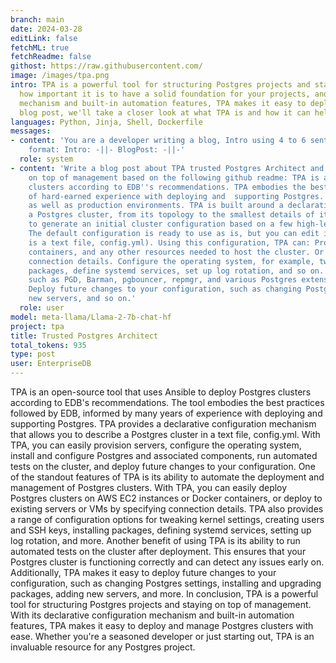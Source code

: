 ```yaml
---
branch: main
date: 2024-03-28
editLink: false
fetchML: true
fetchReadme: false
githost: https://raw.githubusercontent.com/
image: /images/tpa.png
intro: TPA is a powerful tool for structuring Postgres projects and staying on top of management. As a developer, you know
  how important it is to have a solid foundation for your projects, and TPA provides just that. With its declarative configuration
  mechanism and built-in automation features, TPA makes it easy to deploy and manage Postgres clusters with ease. In this
  blog post, we'll take a closer look at what TPA is and how it can help you streamline your development process.
languages: Python, Jinja, Shell, Dockerfile
messages:
- content: 'You are a developer writing a blog, Intro using 4 to 6 sentences, Blog Post using 12 to 15 sentences. Desired
    format: Intro: -||- BlogPost: -||-'
  role: system
- content: 'Write a blog post about TPA trusted Postgres Architect and what it means for structuring projects and staying
    on top of management based on the following github readme: TPA is an orchestration tool that uses Ansible to deploy Postgres
    clusters according to EDB''s recommendations. TPA embodies the best practices followed by EDB, informed by many years
    of hard-earned experience with deploying and  supporting Postgres. These recommendations apply to quick testbed setups
    as well as production environments. TPA is built around a declarative configuration mechanism that you can use to describe
    a Postgres cluster, from its topology to the smallest details of its configuration. Start by running tpaexec configure
    to generate an initial cluster configuration based on a few high-level choices, such as the Postgres version to install.
    The default configuration is ready to use as is, but you can edit it to suit your needs. (The generated configuration
    is a text file, config.yml). Using this configuration, TPA can: Provision servers, for example, AWS EC2 instances or Docker
    containers, and any other resources needed to host the cluster. Or you can deploy to existing servers or VMs just by specifying
    connection details. Configure the operating system, for example, tweak kernel settings, create users and SSH keys, install
    packages, define systemd services, set up log rotation, and so on. Install and configure Postgres and associated components,
    such as PGD, Barman, pgbouncer, repmgr, and various Postgres extensions. Run automated tests on the cluster after deployment.
    Deploy future changes to your configuration, such as changing Postgres settings, installing and upgrading packages, adding
    new servers, and so on.'
  role: user
model: meta-llama/Llama-2-7b-chat-hf
project: tpa
title: Trusted Postgres Architect
total_tokens: 935
type: post
user: EnterpriseDB
---
```

<script setup>
 import ArticleItem from '/components/ArticleItem.vue';
 import ArticleFooter from '/components/ArticleFooter.vue';
</script>
<ArticleItem :frontmatter="$frontmatter"/>

TPA is an open-source tool that uses Ansible to deploy Postgres clusters according to EDB's recommendations. The tool
embodies the best practices followed by EDB, informed by many years of experience with deploying and supporting Postgres.
TPA provides a declarative configuration mechanism that allows you to describe a Postgres cluster in a text file,
config.yml. With TPA, you can easily provision servers, configure the operating system, install and configure Postgres
and associated components, run automated tests on the cluster, and deploy future changes to your configuration.  One of
the standout features of TPA is its ability to automate the deployment and management of Postgres clusters. With TPA, you
can easily deploy Postgres clusters on AWS EC2 instances or Docker containers, or deploy to existing servers or VMs by
specifying connection details. TPA also provides a range of configuration options for tweaking kernel settings, creating
users and SSH keys, installing packages, defining systemd services, setting up log rotation, and more.  Another benefit
of using TPA is its ability to run automated tests on the cluster after deployment. This ensures that your Postgres
cluster is functioning correctly and can detect any issues early on. Additionally, TPA makes it easy to deploy future
changes to your configuration, such as changing Postgres settings, installing and upgrading packages, adding new servers,
and more.  In conclusion, TPA is a powerful tool for structuring Postgres projects and staying on top of management. With
its declarative configuration mechanism and built-in automation features, TPA makes it easy to deploy and manage Postgres
clusters with ease. Whether you're a seasoned developer or just starting out, TPA is an invaluable resource for any
Postgres project.


<ArticleFooter :frontmatter="$frontmatter"/>
